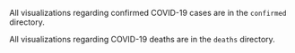 All visualizations regarding confirmed COVID-19 cases are in the `confirmed` directory.

All visualizations regarding COVID-19 deaths are in the `deaths` directory.
